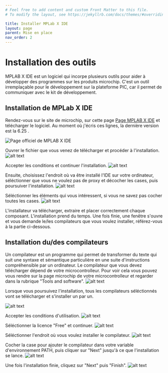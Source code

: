 ```yaml
---
# Feel free to add content and custom Front Matter to this file.
# To modify the layout, see https://jekyllrb.com/docs/themes/#overriding-theme-defaults

title: Installer MPLab X IDE
layout: page
parent: Mise en place
nav_order: 2
---
```


# Installation des outils
MPLAB X IDE est un logiciel qui incorpe plusieurs outils pour aider à développer des programmes sur les produits microchip. C'est un outil irremplaçable pour le développement sur la plateforme PIC, car il permet de communiquer avec le kit de développement.

## Installation de MPLab X IDE
Rendez-vous sur le site de microchip, sur cette page [Page MPLAB X IDE](https://www.microchip.com/en-us/tools-resources/develop/mplab-x-ide) et télécharger le logiciel. Au moment où j'écris ces lignes, la dernière version est la 6.25 .

![Page officiel de MPLAB X IDE](mplab_dl.png)

Ouvrer le fichier que vous venez de télécharger et procéder à l'installation.
![alt text](mplab_step-1.png)

Accepter les conditions et continuer l'installation.
![alt text](mplab_step-2.png)

Ensuite, choisissez l'endroit où va être installé l'IDE sur votre ordinateur, séléctionner que vous ne voulez pas de proxy et décocher les cases, puis poursuiver l'installation.
![alt text](mplab_step-3.png)

Séléctionner les éléments qui vous intéressent, si vous ne savez pas cocher toutes les cases.
![alt text](mplab_step-4.png)

L'installateur va télécharger, extraire et placer correctement chaque composant. L'installation prend du temps. Une fois finie, une fenêtre s'ouvre et vous demande le/les compilateurs que vous voulez installer, référez-vous à la partie ci-dessous.

## Installation du/des compilateurs

Un compilateur est un programme qui permet de transformer du texte qui suit une syntaxe et sémantique particulière en une suite d'instructions compréhensible par un ordinateur. Le compilateur que vous devez télécharger dépend de votre microcontrolleur. Pour voir cela vous pouvez vous rendre sur la page microchip de votre microcontrolleur et regarder dans la rubrique "Tools and software".
![alt text](mplab_find_compiler.png)

Lorsque vous poursuivez l'installation, tous les compilateurs séléctionnés vont se télécharger et s'installer un par un.

![alt text](mplab_compil_step-1.png)

Accepter les conditions d'utilisation.
![alt text](mplab_compil_step-2.png)

Séléctionner la licence "Free" et continuer.
![alt text](mplab_compil_step-3.png)

Séléctionner l'endroit où vous voulez installer le compilateur.
![alt text](mplab_compil_step-4.png)

Cocher la case pour ajouter le compilateur dans votre variable d'environnement PATH, puis cliquer sur "Next" jusqu'à ce que l'installation se lance.
![alt text](mplab_compil_step-5.png)

Une fois l'installation finie, cliquez sur "Next" puis "Finish".
![alt text](mplab_compil_step-6.png)